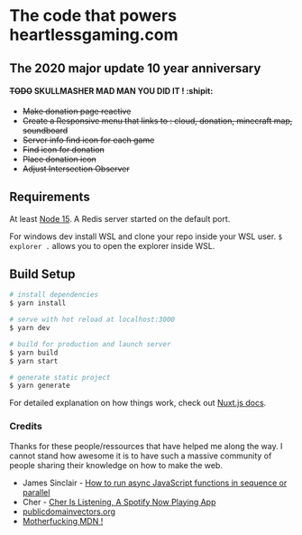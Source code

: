 # The code that powers heartlessgaming.com
## The 2020 major update 10 year anniversary
#### ~~TODO~~ SKULLMASHER MAD MAN YOU DID IT ! :shipit:
  - ~~Make donation page reactive~~
  - ~~Create a Responsive menu that links to : cloud, donation, minecraft map, soundboard~~
  - ~~Server info find icon for each game~~
  - ~~Find icon for donation~~
  - ~~Place donation icon~~
  - ~~Adjust Intersection Observer~~

## Requirements
At least [Node 15](https://nodejs.org).
A Redis server started on the default port.

For windows dev install WSL and clone your repo inside your WSL user. `$ explorer .` allows you to open the explorer inside WSL.

## Build Setup

```bash
# install dependencies
$ yarn install

# serve with hot reload at localhost:3000
$ yarn dev

# build for production and launch server
$ yarn build
$ yarn start

# generate static project
$ yarn generate
```

For detailed explanation on how things work, check out [Nuxt.js docs](https://nuxtjs.org).

### Credits

Thanks for these people/ressources that have helped me along the way. I cannot stand how awesome it is to have such a massive community of people sharing their knowledge on how to make the web.
  - James Sinclair - [How to run async JavaScript functions in sequence or parallel](https://jrsinclair.com/articles/2019/how-to-run-async-js-in-parallel-or-sequential/)
  - Cher - [Cher Is Listening, A Spotify Now Playing App](https://github.com/cherscarlett/cherislistening)
  - [publicdomainvectors.org](https://publicdomainvectors.org/)
  - [Motherfucking MDN !](https://developer.mozilla.org/en-US/)
